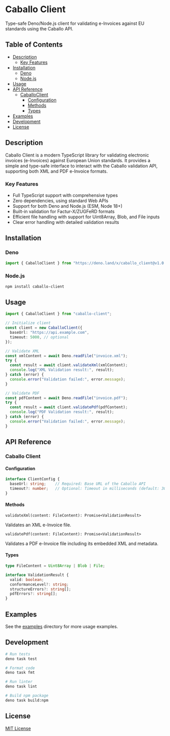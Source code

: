 # Caballo Client

Type-safe Deno/Node.js client for validating e-Invoices against EU standards using the Caballo API.

## Table of Contents
- [Description](#description)
  - [Key Features](#key-features)
- [Installation](#installation)
  - [Deno](#deno)
  - [Node.js](#nodejs)
- [Usage](#usage)
- [API Reference](#api-reference)
  - [CaballoClient](#caballoclient)
    - [Configuration](#configuration)
    - [Methods](#methods)
    - [Types](#types)
- [Examples](#examples)
- [Development](#development)
- [License](#license)

## Description

Caballo Client is a modern TypeScript library for validating electronic invoices (e-Invoices) against European Union standards. It provides a simple and type-safe interface to interact with the Caballo validation API, supporting both XML and PDF e-Invoice formats.

### Key Features
- Full TypeScript support with comprehensive types
- Zero dependencies, using standard Web APIs
- Support for both Deno and Node.js (ESM, Node 18+)
- Built-in validation for Factur-X/ZUGFeRD formats
- Efficient file handling with support for Uint8Array, Blob, and File inputs
- Clear error handling with detailed validation results

## Installation

### Deno
```ts
import { CaballoClient } from "https://deno.land/x/caballo_client@v1.0.0/mod.ts";
```

### Node.js
```bash
npm install caballo-client
```

## Usage
```ts
import { CaballoClient } from "caballo-client";

// Initialize client
const client = new CaballoClient({
  baseUrl: "https://api.example.com",
  timeout: 5000, // optional
});

// Validate XML
const xmlContent = await Deno.readFile("invoice.xml");
try {
  const result = await client.validateXml(xmlContent);
  console.log("XML Validation result:", result);
} catch (error) {
  console.error("Validation failed:", error.message);
}

// Validate PDF
const pdfContent = await Deno.readFile("invoice.pdf");
try {
  const result = await client.validatePdf(pdfContent);
  console.log("PDF Validation result:", result);
} catch (error) {
  console.error("Validation failed:", error.message);
}
```

## API Reference

### Caballo Client

#### Configuration
```ts
interface ClientConfig {
  baseUrl: string;    // Required: Base URL of the Caballo API
  timeout?: number;   // Optional: Timeout in milliseconds (default: 30000)
}
```

#### Methods

`validateXml(content: FileContent): Promise<ValidationResult>`

Validates an XML e-Invoice file.

`validatePdf(content: FileContent): Promise<ValidationResult>`

Validates a PDF e-Invoice file including its embedded XML and metadata.

#### Types

```ts
type FileContent = Uint8Array | Blob | File;

interface ValidationResult {
  valid: boolean;
  conformanceLevel?: string;
  structureErrors?: string[];
  pdfErrors?: string[];
}
```

## Examples
See the [examples](./examples/) directory for more usage examples.

## Development
```bash
# Run tests
deno task test

# Format code
deno task fmt

# Run linter
deno task lint

# Build npm package
deno task build:npm
```

## License
[MIT License](./LICENSE)


